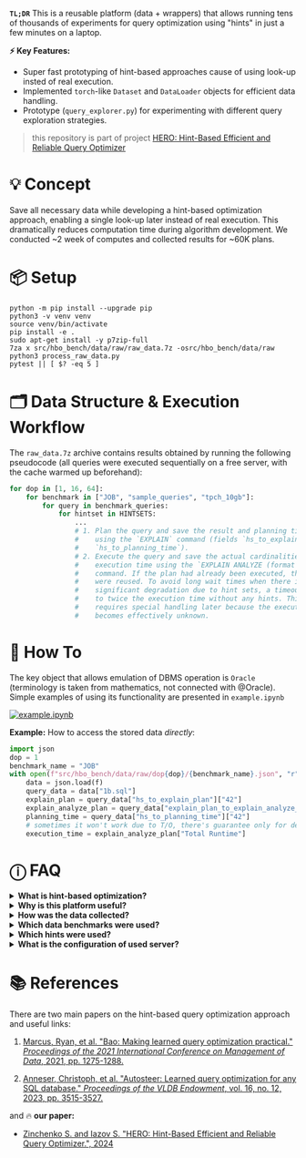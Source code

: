 **`TL;DR`** This is a reusable platform (data + wrappers) that allows running tens of thousands of experiments for query optimization using "hints" in just a few minutes on a laptop.

**⚡ Key Features:**
- Super fast prototyping of hint-based approaches cause of using look-up insted of real execution.
- Implemented `torch`-like `Dataset` and `DataLoader` objects for efficient data handling.
- Prototype (`query_explorer.py`) for experimenting with different query exploration strategies.

> this repository is part of project [HERO: Hint-Based Efficient and Reliable Query Optimizer](https://github.com/zinchse/hero)

# 💡 Concept

Save all necessary data while developing a hint-based optimization approach, enabling a single look-up later instead of real execution. This dramatically reduces computation time during algorithm development.
We conducted ~2 week of computes and collected results for ~60K plans.


# 📦 Setup

```shell
python -m pip install --upgrade pip
python3 -v venv venv
source venv/bin/activate
pip install -e .
sudo apt-get install -y p7zip-full
7za x src/hbo_bench/data/raw/raw_data.7z -osrc/hbo_bench/data/raw
python3 process_raw_data.py
pytest || [ $? -eq 5 ]
```

# 🗂️ Data Structure & Execution Workflow

The `raw_data.7z` archive contains results obtained by running the following pseudocode (all queries were executed sequentially on a free server, with the cache warmed up beforehand):

```python
for dop in [1, 16, 64]:
    for benchmark in ["JOB", "sample_queries", "tpch_10gb"]:
        for query in benchmark_queries:
            for hintset in HINTSETS:
                ...
                # 1. Plan the query and save the result and planning time
                #    using the `EXPLAIN` command (fields `hs_to_explain_plan`, 
                #    `hs_to_planning_time`).
                # 2. Execute the query and save the actual cardinalities and
                #    execution time using the `EXPLAIN ANALYZE (format json)`
                #    command. If the plan had already been executed, the results
                #    were reused. To avoid long wait times when there is
                #    significant degradation due to hint sets, a timeout was set
                #    to twice the execution time without any hints. This nuance
                #    requires special handling later because the execution time
                #    becomes effectively unknown.
```

# 🚀 How To

The key object that allows emulation of DBMS operation is `Oracle` (terminology is taken from mathematics, not connected with @Oracle). Simple examples of using its functionality are presented in `example.ipynb`

[![example.ipynb](https://colab.research.google.com/assets/colab-badge.svg)](https://colab.research.google.com/github/zinchse/hbo_bench/blob/main/src/hbo_bench/example.ipynb)

**Example:** How to access the stored data _directly_:
```python
import json
dop = 1
benchmark_name = "JOB"
with open(f"src/hbo_bench/data/raw/dop{dop}/{benchmark_name}.json", "r") as f:
    data = json.load(f)
    query_data = data["1b.sql"]
    explain_plan = query_data["hs_to_explain_plan"]["42"]
    explain_analyze_plan = query_data["explain_plan_to_explain_analyze_plan"][json.dumps(explain_plan)]
    planning_time = query_data["hs_to_planning_time"]["42"]
    # sometimes it won't work due to T/O, there's guarantee only for default hintset (0)
    execution_time = explain_analyze_plan["Total Runtime"]
```


# ⓘ FAQ
<details>
  <summary><strong>What is hint-based optimization?</strong></summary>

  Hint-based Query Optimization (HBO) is a technique used to optimize query execution time by improving workload execution without modifying a single line of the DBMS kernel code. This is achieved by selecting planner hyperparameters (hints) that influence the construction of the query execution plan. Although this approach can greatly speed up query execution, it faces several fundamental challenges. First, there is no universal hint. Second, the search space is exponential, and the cost of exploring a "point" within it depends on its execution time. As a result, we need to construct and train an intelligent hint-advisor to address these challenges.

</details>

<details>
  <summary><strong>Why is this platform useful?</strong></summary>

  The main problem in hint-based optimization is that we don’t know in advance which hint set is best for a query. To find the optimal hint set, we typically need to try all possible combinations. The cost of each trial is the time it takes to execute the query with those hints. This platform helps free us from real execution, allowing us to prototype solutions much faster. In practice, this platform enabled us to develop a well-balanced query explorer for selecting the best hint combination, outperforming state-of-the-art results in both speed and overall performance. For details, see the repository for our paper **[HERO: New Learned Hint-based Efficient and Reliable Query Optimizer](https://github.com/zinchse/hero)**.

</details>

<details>
  <summary><strong>How was the data collected?</strong></summary>

  To experiment quickly with tens of thousands of different hint exploration strategies, we implemented the following approach: for every query from these benchmarks and all possible hint combinations, we saved execution plans and their latencies obtained from [OpenGauss DB](https://opengauss.org/en/aboutUs/). This allowed us to replace real query execution with a simple table lookup. To ensure the consistency of the collected data, the server was used exclusively during idle periods, with statistics updates disabled, and the database was pre-warmed before each query execution.

</details>

<details>
  <summary><strong>Which data benchmarks were used?</strong></summary>

  For experimental evaluation, we used two IMDb-based benchmarks: the [JOB benchmark](https://www.vldb.org/pvldb/vol9/p204-leis.pdf) consisting of 113 queries and its skewed version, SQ (sample_queries from the [repository](https://dl.acm.org/doi/10.1145/3448016.3452838) of [Marcus, Ryan, et al. "Bao: Making learned query optimization practical."](https://people.csail.mit.edu/hongzi/content/publications/BAO-Sigmod21.pdf)), with 40 queries. Additionally, we used the [TPCH benchmark](https://www.tpc.org/tpch/) with 22 queries and a scale factor of 10.

</details>

<details>
  <summary><strong>Which hints were used?</strong></summary>
  
  The following list of hints was used, controlled by the corresponding global user configuration parameters (`GUC`s):
  
  ```python
  HINTS: "List[Hint]" = [
      "Nested Loop",
      "Merge",
      "Hash",
      "Bitmap",
      "Index Only Scan",
      "Index Scan",
      "Seq Scan",
  ]

  GUCS: "List[GUC]" = [
      "nestloop",
      "mergejoin",
      "hashjoin",
      "bitmapscan",
      "indexonlyscan",
      "indexscan",
      "seqscan",
  ]
  ```

  To enumerate all combinations of such hints, we simply use **bit masks** corresponding to the order above (the high bit is responsible for "Nested Loop", and the low bit for "Seq Scan").

</details>

<details>
  <summary><strong>What is the configuration of used server?</strong></summary>

  All data were obtained on [OpenGauss DB](https://opengauss.org/en/aboutUs/) 
 on the server with the following settings:

  | Parameter                          | Value          |
  |------------------------------------|----------------|
  | `max_process_memory`               | 200GB          |
  | `cstore_buffers`                   | 100GB          |
  | `work_mem`                         | 80GB           |
  | `effective_cache_size`             | 32GB           |
  | `standby_shared_buffers_fraction`  | 0.1            |
  | `shared_buffers`                   | 160GB          |

  | Parameter                          | Value          |
  |------------------------------------|----------------|
  | Architecture                       | aarch64        |
  | CPU op-mode(s)                     | 64-bit         |
  | Byte Order                         | Little Endian  |
  | CPU(s)                             | 128            |
  | On-line CPU(s) list                | 0-127          |
  | Thread(s) per core                 | 1              |
  | Core(s) per socket                 | 64             |
  | Socket(s)                          | 2              |
  | NUMA node(s)                       | 4              |
  | Vendor ID                          | HiSilicon      |
  | Model                              | 0              |
  | Model name                         | Kunpeng-920    |
  | Stepping                           | 0x1            |
  | CPU MHz                            | 2600.000       |
  | CPU max MHz                        | 2600.0000      |

</details>

# 📚 References

There are two main papers on the hint-based query optimization approach and useful links:

1. [Marcus, Ryan, et al. "Bao: Making learned query optimization practical." *Proceedings of the 2021 International Conference on Management of Data*, 2021, pp. 1275-1288.](https://people.csail.mit.edu/hongzi/content/publications/BAO-Sigmod21.pdf)

2. [Anneser, Christoph, et al. "Autosteer: Learned query optimization for any SQL database." *Proceedings of the VLDB Endowment*, vol. 16, no. 12, 2023, pp. 3515-3527.](https://vldb.org/pvldb/vol16/p3515-anneser.pdf)

 and 🔥 **our paper:**
- [Zinchenko S. and Iazov S. "HERO: Hint-Based Efficient and Reliable Query Optimizer.", 2024](https://arxiv.org/abs/2412.02372)
